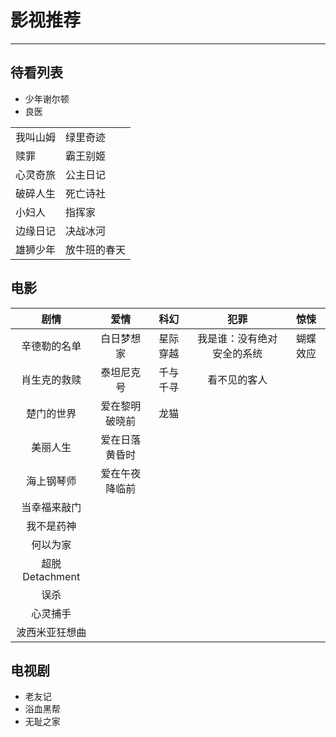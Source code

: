 # 影视推荐

---

## 待看列表

- 少年谢尔顿
- 良医

|      |        |
|------|--------|
| 我叫山姆 | 绿里奇迹   |
| 赎罪   | 霸王别姬   |
| 心灵奇旅 | 公主日记   |
| 破碎人生 | 死亡诗社   |
| 小妇人  | 指挥家    |
| 边缘日记 | 决战冰河   |
| 雄狮少年 | 放牛班的春天 |

## 电影

|      剧情       |   爱情    |  科幻  |      犯罪       |  惊悚  |
|:-------------:|:-------:|:----:|:-------------:|:----:|
|    辛德勒的名单     |  白日梦想家  | 星际穿越 | 我是谁：没有绝对安全的系统 | 蝴蝶效应 |
|    肖生克的救赎     |  泰坦尼克号  | 千与千寻 |    看不见的客人     |      |
|     楚门的世界     | 爱在黎明破晓前 |  龙猫  |               |      |
|     美丽人生      | 爱在日落黄昏时 |      |               |      |
|     海上钢琴师     | 爱在午夜降临前 |      |               |      |
|    当幸福来敲门     |         |      |               |      |
|     我不是药神     |         |      |               |      |
|     何以为家      |         |      |               |      |
| 超脱 Detachment |         |      |               |      |
|      误杀       |         |      |               |      |
|     心灵捕手      |         |      |               |      |
|    波西米亚狂想曲    |         |      |               |      |

## 电视剧

- 老友记
- 浴血黑帮
- 无耻之家